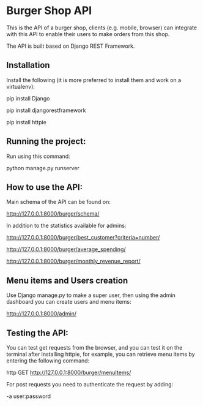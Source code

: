 # Burger Shop API
This is the API of a burger shop, clients (e.g. mobile, browser) can integrate with this API to enable their users to make orders from this shop.

The API is built based on Django REST Framework.

## Installation
Install the following (it is more preferred to install them and work on a virtualenv):

pip install Django

pip install djangorestframework

pip install httpie

## Running the project:
Run using this command:

python manage.py runserver

## How to use the API:
Main schema of the API can be found on:

http://127.0.0.1:8000/burger/schema/


In addition to the statistics available for admins:

http://127.0.0.1:8000/burger/best_customer?criteria=number/

http://127.0.0.1:8000/burger/average_spending/

http://127.0.0.1:8000/burger/monthly_revenue_report/

## Menu items and Users creation
Use Django manage.py to make a super user, then using the admin dashboard you can create users and menu items:

http://127.0.0.1:8000/admin/

## Testing the API:
You can test get requests from the browser, and you can test it on the terminal after installing httpie, for example, you can retrieve menu items by entering the following command:

http GET http://127.0.0.1:8000/burger/menuItems/


For post requests you need to authenticate the request by adding:

-a user:password

